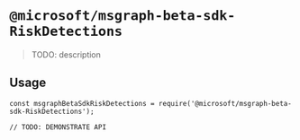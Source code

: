 # `@microsoft/msgraph-beta-sdk-RiskDetections`

> TODO: description

## Usage

```
const msgraphBetaSdkRiskDetections = require('@microsoft/msgraph-beta-sdk-RiskDetections');

// TODO: DEMONSTRATE API
```
